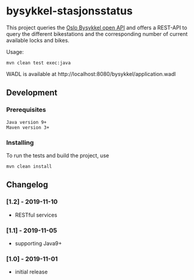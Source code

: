 # bysykkel-stasjonsstatus
This project queries the [Oslo Bysykkel open API](https://oslobysykkel.no/apne-data/sanntid) and offers a REST-API to query the different bikestations and the corresponding number of current available locks and bikes.

Usage:
```
mvn clean test exec:java
```
WADL is available at http://localhost:8080/bysykkel/application.wadl

## Development
### Prerequisites
```
Java version 9+
Maven version 3+
```

### Installing
To run the tests and build the project, use
```
mvn clean install 
```

## Changelog
### [1.2] - 2019-11-10
- RESTful services
### [1.1] - 2019-11-05
- supporting Java9+
### [1.0] - 2019-11-01
- initial release

